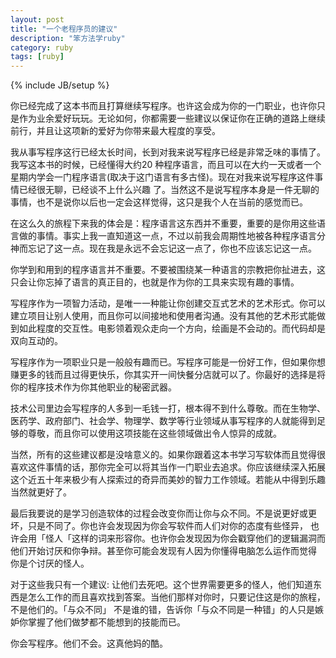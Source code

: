 ```yaml
---
layout: post
title: "一个老程序员的建议" 
description: "笨方法学ruby"
category: ruby
tags: [ruby]
---
```

{% include JB/setup %}

你已经完成了这本书而且打算继续写程序。也许这会成为你的一门职业，也许你只是作为业余爱好玩玩。无论如何，你都需要一些建议以保证你在正确的道路上继续前行，并且让这项新的爱好为你带来最大程度的享受。

我从事写程序这行已经太长时间，长到对我来说写程序已经是非常乏味的事情了。我写这本书的时候，已经懂得大约20 种程序语言，而且可以在大约一天或者一个星期内学会一门程序语言(取决于这门语言有多古怪)。现在对我来说写程序这件事情已经很无聊，已经谈不上什么兴趣 了。当然这不是说写程序本身是一件无聊的事情，也不是说你以后也一定会这样觉得，这只是我个人在当前的感觉而已。

在这么久的旅程下来我的体会是：程序语言这东西并不重要，重要的是你用这些语言做的事情。事实上我一直知道这一点，不过以前我会周期性地被各种程序语言分神而忘记了这一点。现在我是永远不会忘记这一点了，你也不应该忘记这一点。

你学到和用到的程序语言并不重要。不要被围绕某一种语言的宗教把你扯进去，这只会让你忘掉了语言的真正目的，也就是作为你的工具来实现有趣的事情。

写程序作为一项智力活动，是唯一一种能让你创建交互式艺术的艺术形式。你可以建立项目让别人使用，而且你可以间接地和使用者沟通。没有其他的艺术形式能做到如此程度的交互性。电影领着观众走向一个方向，绘画是不会动的。而代码却是双向互动的。

写程序作为一项职业只是一般般有趣而已。写程序可能是一份好工作，但如果你想赚更多的钱而且过得更快乐，你其实开一间快餐分店就可以了。你最好的选择是将你的程序技术作为你其他职业的秘密武器。

技术公司里边会写程序的人多到一毛钱一打，根本得不到什么尊敬。而在生物学、医药学、政府部门、社会学、物理学、数​​学等行业领域从事写程序的人就能得到足够的尊敬，而且你可以使用这项技能在这些领域做出令人惊异的成就。

当然，所有的这些建议都是没啥意义的。如果你跟着这本书学习写软体而且觉得很喜欢这件事情的话，那你完全可以将其当作一门职业去追求。你应该继续深入拓展这个近五十年来极少有人探索过的奇异而美妙的智力工作领域。若能从中得到乐趣当然就更好了。

最后我要说的是学习创造软体的过程会改变你而让你与众不同。不是说更好或更坏，只是不同了。你也许会发现因为你会写软件而人们对你的态度有些怪异， 也许会用「怪人「这样的词来形容你。也许你会发现因为你会戳穿他们的逻辑漏洞而他们开始讨厌和你争辩。甚至你可能会发现有人因为你懂得电脑怎么运作而觉得 你是个讨厌的怪人。

对于这些我只有一个建议: 让他们去死吧。这个世界需要更多的怪人，他们知道东西是怎么工作的而且喜欢找到答案。当他们那样对你时，只要记住这是你的旅程，不是他们的。「与众不同」 不是谁的错，告诉你「与众不同是一种错」的人只是嫉妒你掌握了他们做梦都不能想到的技能而已。

你会写程序。他们不会。这真他妈的酷。

